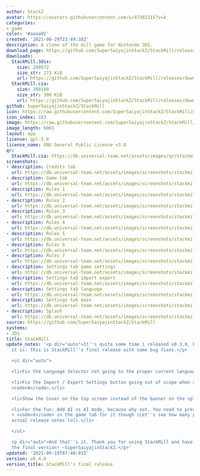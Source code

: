 ```yaml
---
author: StackZ
avatar: https://avatars.githubusercontent.com/u/47382115?v=4
categories:
- game
color: '#aaaa92'
created: '2021-06-29T23:49:38Z'
description: A clone of the mill game for Nintendo 3DS.
download_page: https://github.com/SuperSaiyajinStackZ/StackMill/releases
downloads:
  StackMill.3dsx:
    size: 280572
    size_str: 273 KiB
    url: https://github.com/SuperSaiyajinStackZ/StackMill/releases/download/v0.4.0/StackMill.3dsx
  StackMill.cia:
    size: 308160
    size_str: 300 KiB
    url: https://github.com/SuperSaiyajinStackZ/StackMill/releases/download/v0.4.0/StackMill.cia
github: SuperSaiyajinStackZ/StackMill
icon: https://raw.githubusercontent.com/SuperSaiyajinStackZ/StackMill/main/3DS/app/icon.png
icon_index: 183
image: https://raw.githubusercontent.com/SuperSaiyajinStackZ/StackMill/main/3DS/app/banner.png
image_length: 6061
layout: app
license: gpl-3.0
license_name: GNU General Public License v3.0
qr:
  StackMill.cia: https://db.universal-team.net/assets/images/qr/stackmill-cia.png
screenshots:
- description: Credits tab
  url: https://db.universal-team.net/assets/images/screenshots/stackmill/credits-tab.png
- description: Game tab
  url: https://db.universal-team.net/assets/images/screenshots/stackmill/game-tab.png
- description: Rules 1
  url: https://db.universal-team.net/assets/images/screenshots/stackmill/rules-1.png
- description: Rules 2
  url: https://db.universal-team.net/assets/images/screenshots/stackmill/rules-2.png
- description: Rules 3
  url: https://db.universal-team.net/assets/images/screenshots/stackmill/rules-3.png
- description: Rules 4
  url: https://db.universal-team.net/assets/images/screenshots/stackmill/rules-4.png
- description: Rules 5
  url: https://db.universal-team.net/assets/images/screenshots/stackmill/rules-5.png
- description: Rules 6
  url: https://db.universal-team.net/assets/images/screenshots/stackmill/rules-6.png
- description: Rules 7
  url: https://db.universal-team.net/assets/images/screenshots/stackmill/rules-7.png
- description: Settings tab game settings
  url: https://db.universal-team.net/assets/images/screenshots/stackmill/settings-tab-game-settings.png
- description: Settings tab import export
  url: https://db.universal-team.net/assets/images/screenshots/stackmill/settings-tab-import-export.png
- description: Settings tab language
  url: https://db.universal-team.net/assets/images/screenshots/stackmill/settings-tab-language.png
- description: Settings tab main
  url: https://db.universal-team.net/assets/images/screenshots/stackmill/settings-tab-main.png
- description: Splash
  url: https://db.universal-team.net/assets/images/screenshots/stackmill/splash.png
source: https://github.com/SuperSaiyajinStackZ/StackMill
systems:
- 3DS
title: StackMill
update_notes: '<p dir="auto">It''s quite some time i released v0.3.0, but now here
  it is: this is StackMill''s final release with some bug fixes.</p>

  <ul dir="auto">

  <li>Fix the Language Selector not going to the proper current language.</li>

  <li>Fix the Import / Export Settings button going out of scope when selected with
  <code>A</code>.</li>

  <li>Show the Cover on the top screen instead of the banner on the splash.</li>

  <li>For the fun: Add AI vs AI mode, because why not. You need to press <code>START</code>
  + <code>X</code> in the game tab for it though (Let''s see how many people read
  actual release notes lol).</li>

  </ul>

  <p dir="auto">And that''s it. Thank you for using StackMill and have fun with v0.4.0,
  the final version! ~SuperSaiyajinStackZ.</p>'
updated: '2021-09-19T07:48:03Z'
version: v0.4.0
version_title: StackMill's final release
---
```

